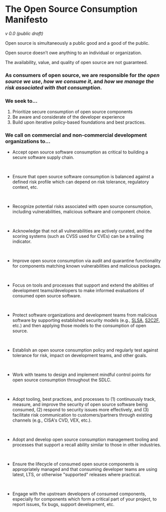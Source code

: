 # The Open Source Consumption Manifesto
_v 0.0 (public draft)_

Open source is simultaneously a public good and a good of the public.

Open source doesn’t owe anything to an individual or organization.  

The availability, value, and quality of open source are not guaranteed.

### As consumers of open source, we are responsible for *the open source we use*, *how we consume it*, and *how we manage the risk associated with that consumption*.

### We seek to...

1. Prioritize secure consumption of open source components
2. Be aware and considerate of the developer experience
3. Build upon iterative policy-based foundations and best practices. 

### We call on commercial and non-commercial development organizations to…

* Accept open source software consumption as critical to building a secure software supply chain.
<br>

* Ensure that open source software consumption is balanced against a defined risk profile which can depend on risk tolerance, regulatory context, etc.
<br>

* Recognize potential risks associated with open source consumption, including vulnerabilities, malicious software and component choice.
<br>

* Acknowledge that not all vulnerabilities are actively curated, and the scoring systems (such as  CVSS used for CVEs) can be a trailing indicator.
<br>

* Improve open source consumption via audit and quarantine functionality for components matching known vulnerabilities and malicious packages.
<br> 

* Focus on tools and processes that support and extend the abilities of development teams/developers to make informed evaluations of consumed open source software.
<br>

* Protect software organizations and development teams from malicious software by supporting established security models (e.g., [SLSA], [S2C2F], etc.) and then applying those models to the consumption of open source.
<br>

* Establish an open source consumption policy and regularly test against tolerance for risk, impact on development teams, and other goals.
<br>

* Work with teams to design and implement mindful control points for open source consumption throughout the SDLC.
<br>

* Adopt tooling, best practices, and processes to (1) continuously track, measure, and improve the security of open source software being consumed, (2) respond to security issues more effectively, and (3) facilitate risk communication to customers/partners through existing channels (e.g., CISA's CVD, VEX, etc.). 
<br>

* Adopt and develop open source consumption management tooling and processes that support a recall ability similar to those in other industries.
<br>

* Ensure the lifecycle of consumed open source components is appropriately managed and that consuming developer teams are using latest, LTS, or otherwise "supported" releases where practical.
<br>

* Engage with the upstream developers of consumed components, especially for components which form a critical part of your project, to report issues, fix bugs, support development, etc.


[SLSA]: https://slsa.dev/
[S2C2F]: https://github.com/ossf/s2c2f
